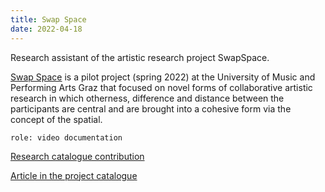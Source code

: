 ```yaml
---
title: Swap Space
date: 2022-04-18
---
```


Research assistant of the artistic research project SwapSpace.

[Swap Space](https://www.researchcatalogue.net/view/1562714/1562715) is a pilot project (spring 2022) at the University of Music and Performing Arts Graz that focused on novel forms of collaborative artistic research in which otherness, difference and distance between the participants are central and are brought into a cohesive form via the concept of the spatial. 

`role: video documentation`

[Research catalogue contribution](https://www.researchcatalogue.net/view/1562714/1705984)

[Article in the project catalogue](https://www.researchcatalogue.net/view/1562714/1767350)
